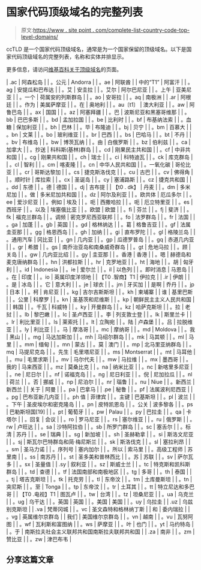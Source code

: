 # 国家代码顶级域名的完整列表

> 原文:[https://www . site point . com/complete-list-country-code-top-level-domains/](https://www.sitepoint.com/complete-list-country-code-top-level-domains/)

ccTLD 是一个国家代码顶级域名，通常是为一个国家保留的顶级域名。以下是国家代码顶级域名的完整列表，名称和实体并排显示。

更多信息，请访问[维基百科关于顶级域名](http://en.wikipedia.org/wiki/List_of_Internet_top-level_domains)的页面。

| .ac | 阿森松岛 |
| 。公元 | Andorra |
| 。ae | 阿联酋 |
| 中的“T1” | 阿富汗 |
| 。ag | 安提瓜和巴布达 |
| 。艾 | 安圭拉 |
| 。艾尔 | 阿尔巴尼亚 |
| 。上午 | 亚美尼亚 |
| 。一个 | 荷属安的列斯群岛 |
| 。ao | 安哥拉 |
| 。aq | 南极洲 |
| .ar | 阿根廷 |
| 。作为 | 美属萨摩亚 |
| 。在 | 奥地利 |
| 。au〔t1〕 | 澳大利亚 |
| 。aw | 阿鲁巴岛 |
| 。ax | 国国 |
| 。az | 阿塞拜疆 |
| 。巴 | 波斯尼亚和黑塞哥维那 |
| 。bb | 巴巴多斯 |
| 。bd | 孟加拉国 |
| 。be | 比利时 |
| 。bf | 布基纳法索 |
| 。血糖 | 保加利亚 |
| 。bh | 巴林 |
| 。毕 | 布隆迪 |
| 。bj | 贝宁 |
| 。bm | 百慕大 |
| 。bn | 文莱 |
| 。bo | 玻利维亚 |
| 。br | 巴西 |
| 。bs | 巴哈马 |
| 。bt | 不丹 |
| 。bv | 布维岛 |
| 。bw | 博茨瓦纳 |
| 。由 | 白俄罗斯 |
| 。bz | 伯利兹 |
| 。ca | 加拿大 |
| 。抄送 | 科科斯(基林)群岛 |
| 。cd | 刚果民主共和国 |
| 。cf | 中非共和国 |
| 。cg | 刚果共和国 |
| 。ch | 瑞士 |
| 。ci | 科特迪瓦 |
| 。ck | 库克群岛 |
| 。cl | 智利 |
| 。cm | 喀麦隆 |
| 。cn | 中华人民共和国 |
| 。一氧化碳 | 哥伦比亚 |
| 。cr | 哥斯达黎加 |
| 。cs | 捷克斯洛伐克 |
| 。cu | 古巴 |
| 。cv | 佛得角 |
| 。顺时针 | 库拉索 |
| 。cx | 圣诞岛 |
| 。cy | 塞浦路斯 |
| 。cz | 捷克共和国 |
| 。dd | 东德 |
| 。德 | 德国 |
| 。dj | 吉布提 |
| 【t0 . dk】 | 丹麦 |
| 。dm | 多米尼加 |
| 。做 | 多米尼加共和国 |
| 。dz | 阿尔及利亚 |
| 。欧共体 | 厄瓜多尔 |
| 。ee | 爱沙尼亚 |
| 。例如 | 埃及 |
| 。呃 | 西撒哈拉 |
| 。呃 | 厄立特里亚 |
| 。es | 西班牙 |
| 。以及 | 埃塞俄比亚 |
| 。欧盟 | 欧盟 |
| 。fi | 芬兰 |
| 。fj | 斐济 |
| 。fk | 福克兰群岛 |
| 。调频 | 密克罗尼西亚联邦 |
| 。fo | 法罗群岛 |
| 。fr | 法国 |
| 。ga | 加蓬 |
| 。gb | 英国 |
| 。gd | 格林纳达 |
| 。葛 | 格鲁吉亚 |
| 。gf | 法属圭亚那 |
| 。gg | 格恩西岛 |
| 。gh | 加纳 |
| 。gi | 直布罗陀 |
| 。gl | 格陵兰岛 |
| 。通用汽车 | 冈比亚 |
| 。gn | 几内亚 |
| 。gp | 瓜德罗普岛 |
| 。gq | 赤道几内亚 |
| 。gr | 希腊 |
| 。gs | 南乔治亚岛和南桑威奇群岛 |
| 。gt | 危地马拉 |
| 。顾 | 关岛 |
| 。gw | 几内亚比绍 |
| 。gy | 圭亚那 |
| 。香港 | 香港 |
| 。嗯 | 赫德岛和麦克唐纳群岛 |
| 。hn | 洪都拉斯 |
| 。hr | 克罗地亚 |
| 。ht | 海地 |
| 。胡 | 匈牙利 |
| 。id | Indonesia |
| 。ie | 爱尔兰 |
| 。il | 以色列 |
| 。即时消息 | 马恩岛 |
| 。在 | 印度 |
| 。io | 英属印度洋领地 |
| 【T0 .智商】T1 | 伊拉克 |
| .ir | 伊朗 |
| 。是 | 冰岛 |
| 。它 | 意大利 |
| 。je | 球衣 |
| 。jm | 牙买加 |
| 是啊 | 乔丹 |
| 。jp | 日本 |
| 。柯 | 肯尼亚 |
| 。kg | 吉尔吉斯斯坦 |
| 。kh | 柬埔寨 |
| 谁 | 基里巴斯 |
| 。公里 | 科摩罗 |
| 。kn | 圣基茨和尼维斯 |
| 。kp | 朝鲜民主主义人民共和国 |
|  | 韩国 |
| 。千瓦 | 科威特 |
| 。ky | 开曼群岛 |
| 。kz | 哈萨克斯坦 |
| 。拉 | 老挝 |
| 。lb | 黎巴嫩 |
| 。lc | 圣卢西亚 |
| 。李 | 列支敦士登 |
| 。lk | 斯里兰卡 |
| 。lr | 利比里亚 |
| 。ls | 莱索托 |
| 。lt | 立陶宛 |
| 。陆 | 卢森堡 |
| 。吕 | 拉脱维亚 |
| 。ly | 利比亚 |
| 。马 | 摩洛哥 |
| 。mc | 摩纳哥 |
| 。md | Moldova |
| 。我 | 黑山 |
| 。mg | 马达加斯加 |
| 。mh | 马绍尔群岛 |
| 。mk | 马其顿 |
| 。ml | 马里 |
| 。mm | 缅甸 |
| 。mn | 蒙古 |
| 。莫 | 澳门 |
| 。mp | 北马里亚纳群岛 |
| 。mq | 马提尼克岛 |
| 。先生 | 毛里塔尼亚 |
| 。ms | Montserrat |
| 。mt | 马耳他 |
| 。mu | 毛里求斯 |
| 。mv | 马尔代夫 |
| 。mw | 马拉维 |
| 。mx | 墨西哥 |
| 。我的 | 马来西亚 |
| 。mz | 莫桑比克 |
| 。na | 纳米比亚 |
| 。nc | 新喀里多尼亚 |
| 。ne | 尼日尔 |
| 。nf | 诺福克岛 |
| 。ng | 尼日利亚 |
| 。倪 | 尼加拉瓜 |
| 。nl | 荷兰 |
| 。否 | 挪威 |
| 。np | 尼泊尔 |
| 。nr | 瑙鲁 |
| 。nu | Niue |
| 。新西兰 | 新西兰 |
| 关于 | 阿曼 |
| 。pa | 巴拿马 |
| .pe | 秘鲁 |
| 。pf | 法属波利尼西亚 |
| 。pg | 巴布亚新几内亚 |
| 。ph 值 | 菲律宾 |
| 。主键 | 巴基斯坦 |
| 。pl | 波兰 |
| 。下午 | 圣皮埃尔和密克隆岛 |
| 。pn | 皮特凯恩岛 |
| 。公关 | 波多黎各 |
| 。ps | 巴勒斯坦国[19] |
| 。pt | 葡萄牙 |
| 。pw | Palau |
| 。py | 巴拉圭 |
| 。qa | 卡塔尔 |
| 。回复 | 会议 |
| 。ro | 罗马尼亚 |
| 。rs | 塞尔维亚 |
| 。ru | 俄罗斯 |
| 。rw | 卢旺达 |
| 。sa | 沙特阿拉伯 |
| 。sb | 所罗门群岛 |
| 。sc | 塞舌尔 |
| 。标清 | 苏丹 |
| 。se | 瑞典 |
| 。sg | 新加坡 |
| 。sh | 圣赫勒拿 |
| 。si | 斯洛文尼亚 |
| 。sj | 斯瓦尔巴特群岛和简·梅尼斯兰 |
| 。sk | 斯洛伐克 |
| 。sl | 塞拉利昂 |
| 。sm | 圣马力诺 |
| 。序列号 | 塞内加尔 |
| 。所以 | 索马里 |
| 。高级工程师 | 苏里南 |
| 。ss | 南苏丹 |
| 。st | 圣多美和普林西比 |
| 。苏 | 苏联 |
| 。sv | 萨尔瓦多 |
| 。sx | 圣量值 |
| .sy | 叙利亚 |
| 。sz | 斯威士兰 |
| 。tc | 特克斯和凯科斯群岛 |
| 。td | 查德 |
| 。tf | 法国南部和南极地区 |
| 。tg | 多哥 |
| 。th | 泰国 |
| 。tj | 塔吉克斯坦 |
| 。tk | 托克劳 |
| 。tl | 东帝汶 |
| 。tm | 土库曼斯坦 |
| 。tn | 突尼斯 |
| 。至 | Tonga |
| 。tp | 东帝汶 |
| 。tr | 土耳其 |
| 。tt | 特立尼达和多巴哥 |
| 【T0 .电视】T1 | 图瓦卢 |
| 。tw | 台湾 |
| 。tz | 坦桑尼亚 |
| 。ua | 乌克兰 |
| 。ug | 乌干达 |
| 。英国 | 英国 |
| 。美国 | 美国 |
| 。uy | 乌拉圭 |
| .uz | 乌兹别克斯坦 |
| .va | 梵蒂冈城 |
| 。vc | 圣文森特和格林纳丁斯 |
| 和 | 委内瑞拉 |
| 。vg | 英属维尔京群岛 |
| 我们 | 美国维尔京群岛 |
| 。vn | 越南 |
| 。vu | 瓦努阿图 |
| 。wf | 瓦利斯和富图纳 |
| 。ws | 萨摩亚 |
| 。叶 | 也门 |
| 。yt | 马约特岛 |
| 。于 | 南斯拉夫社会主义联邦共和国南斯拉夫联邦共和国 |
| .za | 南非 |
| 。zm | 赞比亚 |
| 。zw | 津巴布韦 |

## 分享这篇文章